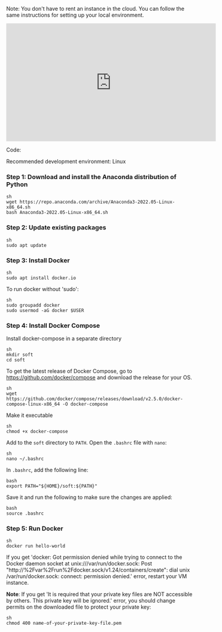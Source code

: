 Note: You don't have to rent an instance in the cloud. You can follow the same instructions for setting up your local environment.











<iframe width="560" height="315" src="https://www.youtube.com/embed/IXSiYkP23zo" title="YouTube video player" frameborder="0" allow="accelerometer; autoplay; clipboard-write; encrypted-media; gyroscope; picture-in-picture" allowfullscreen></iframe>










Code:

Recommended development environment: Linux

### Step 1: Download and install the Anaconda distribution of Python
```
sh
wget https://repo.anaconda.com/archive/Anaconda3-2022.05-Linux-x86_64.sh
bash Anaconda3-2022.05-Linux-x86_64.sh
```

### Step 2: Update existing packages

```
sh
sudo apt update
```

### Step 3: Install Docker

```
sh
sudo apt install docker.io
```

To run docker without 'sudo':

```
sh
sudo groupadd docker
sudo usermod -aG docker $USER
```

### Step 4: Install Docker Compose

Install docker-compose in a separate directory

```
sh
mkdir soft
cd soft
```

To get the latest release of Docker Compose, go to https://github.com/docker/compose and download the release for your OS.

```
sh
wget https://github.com/docker/compose/releases/download/v2.5.0/docker-compose-linux-x86_64 -O docker-compose
```

Make it executable

```
sh
chmod +x docker-compose
```

Add to the `soft` directory to `PATH`. Open the `.bashrc` file with `nano`:

```
sh
nano ~/.bashrc
```

In `.bashrc`, add the following line:

```
bash
export PATH="${HOME}/soft:${PATH}"
```

Save it and run the following to make sure the changes are applied:

```
bash
source .bashrc
```

### Step 5: Run Docker

```
sh
docker run hello-world
```

If you get 'docker: Got permission denied while trying to connect to the Docker daemon socket at unix:///var/run/docker.sock: Post "http://%2Fvar%2Frun%2Fdocker.sock/v1.24/containers/create": dial unix /var/run/docker.sock: connect: permission denied.' error, restart your VM instance. 


**Note**: If you get 'It is required that your private key files are NOT accessible by others. This private key will be ignored.' error, you should change permits on the downloaded file to protect your private key:

 ```
sh
chmod 400 name-of-your-private-key-file.pem
```